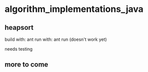 # algorithm_implementations_java

## heapsort
build with:
    ant
run with:
    ant run (doesn't work yet)

needs testing

## more to come
